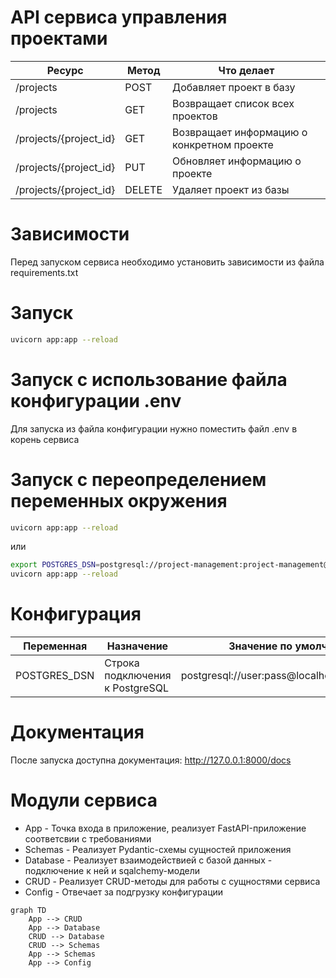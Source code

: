 # API сервиса управления проектами


| Ресурс                     | Метод  | Что делает                                          |
|----------------------------|--------|-----------------------------------------------------|
| /projects                  | POST   | Добавляет проект в базу                             |
| /projects                  | GET    | Возвращает список всех проектов                     |
| /projects/{project_id}     | GET    | Возвращает информацию о конкретном проекте          |
| /projects/{project_id}     | PUT    | Обновляет информацию о проекте                      |
| /projects/{project_id}     | DELETE | Удаляет проект из базы                              |


# Зависимости

Перед запуском сервиса необходимо установить зависимости из файла requirements.txt

# Запуск

```bash
uvicorn app:app --reload
```

# Запуск с использование файла конфигурации .env

Для запуска из файла конфигурации нужно поместить файл .env в корень сервиса

# Запуск с переопределением переменных окружения

```bash
uvicorn app:app --reload
```

или

```bash
export POSTGRES_DSN=postgresql://project-management:project-management@localhost/project-management
uvicorn app:app --reload
```

# Конфигурация
| Переменная   | Назначение                      | Значение по умолчанию                        |
|--------------|---------------------------------|----------------------------------------------|
| POSTGRES_DSN | Строка подключения к PostgreSQL | postgresql://user:pass@localhost:5432/foobar |

# Документация

После запуска доступна документация: http://127.0.0.1:8000/docs

# Модули сервиса

- App - Точка входа в приложение, реализует FastAPI-приложение соответсвии с требованиями
- Schemas - Реализует Pydantic-схемы сущностей приложения
- Database - Реализует взаимодействией с базой данных - подключение к ней и sqalchemy-модели
- CRUD - Реализует CRUD-методы для работы с сущностями сервиса
- Config - Отвечает за подгрузку конфигурации


```mermaid
graph TD
    App --> CRUD
    App --> Database
    CRUD --> Database
    CRUD --> Schemas
    App --> Schemas
    App --> Config
```

